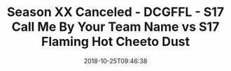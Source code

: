 ---
title: Season XX Canceled - DCGFFL - S17 Call Me By Your Team Name vs S17 Flaming
  Hot Cheeto Dust
teams-score:
- team: _teams/s17-columbia-blue.md
  score:
- team: _teams/s17-orange.md
  score: 13
mvp: J. Steslicki (Columbia); L. Pratt (Orange)
game-ball: J. Fuglesten (Columbia); P. Tobin (Orange)
sportsperson: JC Chiuco (Columbia); P. Tobin (Orange)
season: 17
week: 5
date: '2018-10-25T09:46:38'
pageid: season-17-week-5-october-19-21-2018-6690-vs-6698
---
